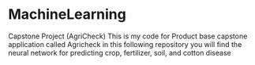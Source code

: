 # MachineLearning
Capstone Project (AgriCheck)
This is my code for Product base capstone application called Agricheck in this following repository you will find the neural network for predicting crop, fertilizer, soil, and cotton disease
